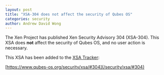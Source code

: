 ```yaml
---
layout: post
title: "XSA-304 does not affect the security of Qubes OS"
categories: security
author: Andrew David Wong
---
```


The Xen Project has published Xen Security Advisory 304 (XSA-304).
This XSA does **not** affect the security of Qubes OS, and no user
action is necessary.

This XSA has been added to the [XSA Tracker]:

[https://www.qubes-os.org/security/xsa/#304](/security/xsa/#304)


[XSA Tracker]: /security/xsa/

